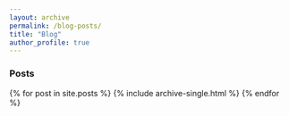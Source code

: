```yaml
---
layout: archive
permalink: /blog-posts/
title: "Blog"
author_profile: true
---
```



<h3 class="archive__subtitle">Posts</h3>

{% for post in site.posts %}
  {% include archive-single.html %}
{% endfor %}
